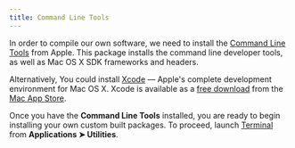 ```yaml
---
title: Command Line Tools
---
```


In order to compile our own software, we need to install the [Command Line Tools](https://developer.apple.com/downloads/index.action?=command%20line%20tools) from Apple. This package installs the command line developer tools, as well as Mac OS X SDK frameworks and headers.

Alternatively, You could install [Xcode](http://developer.apple.com/xcode/) — Apple's complete development environment for Mac OS X. Xcode is available as a [free download](http://itunes.apple.com/us/app/xcode/id448457090) from the [Mac App Store](http://www.apple.com/mac/app-store/).

Once you have the **Command Line Tools** installed, you are ready to begin installing your own custom built packages. To proceed, launch [Terminal](http://www.apple.com/macosx/apps/all.html#terminal) from **Applications ➤ Utilities**.
